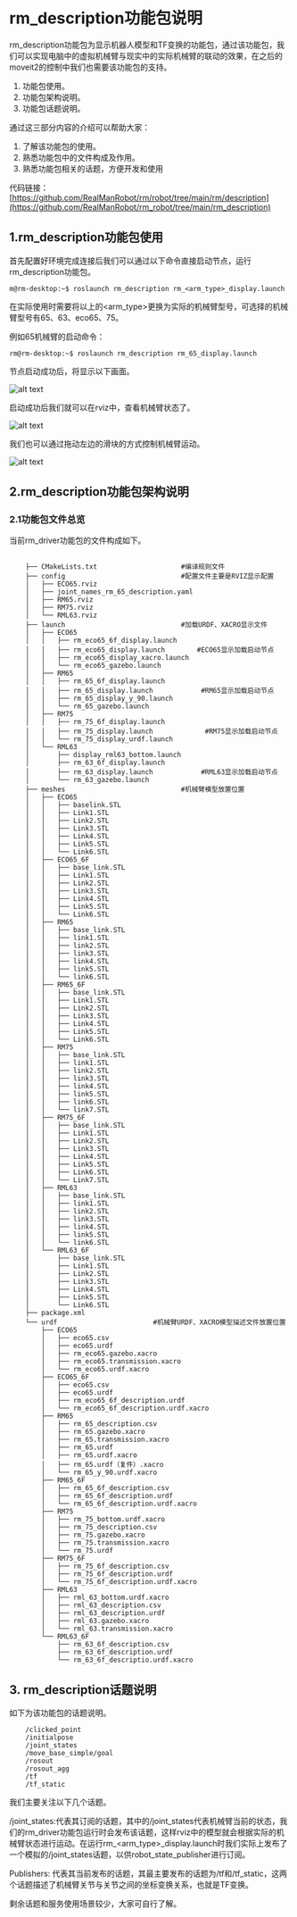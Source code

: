 # rm_description功能包说明

rm\_description功能包为显示机器人模型和TF变换的功能包，通过该功能包，我们可以实现电脑中的虚拟机械臂与现实中的实际机械臂的联动的效果，在之后的moveit2的控制中我们也需要该功能包的支持。

1. 功能包使用。
2. 功能包架构说明。
3. 功能包话题说明。

通过这三部分内容的介绍可以帮助大家：

1. 了解该功能包的使用。
2. 熟悉功能包中的文件构成及作用。
3. 熟悉功能包相关的话题，方便开发和使用

代码链接：[https://github.com/RealManRobot/rm/robot/tree/main/rm/description](https://github.com/RealManRobot/rm_robot/tree/main/rm_description)

## 1.rm_description功能包使用

首先配置好环境完成连接后我们可以通过以下命令直接启动节点，运行rm_description功能包。

```ros
m@rm-desktop:~$ roslaunch rm_description rm_<arm_type>_display.launch
```

在实际使用时需要将以上的<arm\_type>更换为实际的机械臂型号，可选择的机械臂型号有65、63、eco65、75。

例如65机械臂的启动命令：

```ros
rm@rm-desktop:~$ roslaunch rm_description rm_65_display.launch
```

节点启动成功后，将显示以下画面。

![alt text](image.png)

启动成功后我们就可以在rviz中，查看机械臂状态了。

![alt text](image-1.png)

我们也可以通过拖动左边的滑块的方式控制机械臂运动。

![alt text](image-2.png)

## 2.rm\_description功能包架构说明

### 2.1功能包文件总览

当前rm\_driver功能包的文件构成如下。

```ros

    ├── CMakeLists.txt                     #编译规则文件
    ├── config                             #配置文件主要是RVIZ显示配置
    │   ├── ECO65.rviz
    │   ├── joint_names_rm_65_description.yaml
    │   ├── RM65.rviz
    │   ├── RM75.rviz
    │   └── RML63.rviz
    ├── launch                             #加载URDF、XACRO显示文件
    │   ├── ECO65
    │   │   ├── rm_eco65_6f_display.launch
    │   │   ├── rm_eco65_display.launch        #ECO65显示加载启动节点
    │   │   ├── rm_eco65_display_xacro.launch
    │   │   └── rm_eco65_gazebo.launch
    │   ├── RM65
    │   │   ├── rm_65_6f_display.launch
    │   │   ├── rm_65_display.launch            #RM65显示加载启动节点
    │   │   ├── rm_65_display_y_90.launch
    │   │   └── rm_65_gazebo.launch
    │   ├── RM75
    │   │   ├── rm_75_6f_display.launch
    │   │   ├── rm_75_display.launch             #RM75显示加载启动节点
    │   │   └── rm_75_display_urdf.launch
    │   └── RML63
    │       ├── display_rml63_bottom.launch
    │       ├── rm_63_6f_display.launch
    │       ├── rm_63_display.launch            #RML63显示加载启动节点
    │       └── rm_63_gazebo.launch
    ├── meshes                             #机械臂模型放置位置
    │   ├── ECO65
    │   │   ├── baselink.STL
    │   │   ├── Link1.STL
    │   │   ├── Link2.STL
    │   │   ├── Link3.STL
    │   │   ├── Link4.STL
    │   │   ├── Link5.STL
    │   │   └── Link6.STL
    │   ├── ECO65_6F
    │   │   ├── base_link.STL
    │   │   ├── Link1.STL
    │   │   ├── Link2.STL
    │   │   ├── Link3.STL
    │   │   ├── Link4.STL
    │   │   ├── Link5.STL
    │   │   └── Link6.STL
    │   ├── RM65
    │   │   ├── base_link.STL
    │   │   ├── link1.STL
    │   │   ├── link2.STL
    │   │   ├── link3.STL
    │   │   ├── link4.STL
    │   │   ├── link5.STL
    │   │   └── link6.STL
    │   ├── RM65_6F
    │   │   ├── base_link.STL
    │   │   ├── Link1.STL
    │   │   ├── Link2.STL
    │   │   ├── Link3.STL
    │   │   ├── Link4.STL
    │   │   ├── Link5.STL
    │   │   └── Link6.STL
    │   ├── RM75
    │   │   ├── base_link.STL
    │   │   ├── link1.STL
    │   │   ├── link2.STL
    │   │   ├── link3.STL
    │   │   ├── link4.STL
    │   │   ├── link5.STL
    │   │   ├── link6.STL
    │   │   └── link7.STL
    │   ├── RM75_6F
    │   │   ├── base_link.STL
    │   │   ├── Link1.STL
    │   │   ├── Link2.STL
    │   │   ├── Link3.STL
    │   │   ├── Link4.STL
    │   │   ├── Link5.STL
    │   │   ├── Link6.STL
    │   │   └── Link7.STL
    │   ├── RML63
    │   │   ├── base_link.STL
    │   │   ├── link1.STL
    │   │   ├── link2.STL
    │   │   ├── link3.STL
    │   │   ├── link4.STL
    │   │   ├── link5.STL
    │   │   └── link6.STL
    │   └── RML63_6F
    │       ├── base_link.STL
    │       ├── Link1.STL
    │       ├── Link2.STL
    │       ├── Link3.STL
    │       ├── Link4.STL
    │       ├── Link5.STL
    │       └── Link6.STL
    ├── package.xml
    └── urdf                        #机械臂URDF、XACRO模型描述文件放置位置
        ├── ECO65
        │   ├── eco65.csv
        │   ├── eco65.urdf
        │   ├── rm_eco65.gazebo.xacro
        │   ├── rm_eco65.transmission.xacro
        │   └── rm_eco65.urdf.xacro
        ├── ECO65_6F
        │   ├── eco65.csv
        │   ├── eco65.urdf
        │   ├── rm_eco65_6f_description.urdf
        │   └── rm_eco65_6f_description.urdf.xacro
        ├── RM65
        │   ├── rm_65_description.csv
        │   ├── rm_65.gazebo.xacro
        │   ├── rm_65.transmission.xacro
        │   ├── rm_65.urdf
        │   ├── rm_65.urdf.xacro
        │   ├── rm_65.urdf（复件）.xacro
        │   └── rm_65_y_90.urdf.xacro
        ├── RM65_6F
        │   ├── rm_65_6f_description.csv
        │   ├── rm_65_6f_description.urdf
        │   └── rm_65_6f_description.urdf.xacro
        ├── RM75
        │   ├── rm_75_bottom.urdf.xacro
        │   ├── rm_75_description.csv
        │   ├── rm_75.gazebo.xacro
        │   ├── rm_75.transmission.xacro
        │   └── rm_75.urdf
        ├── RM75_6F
        │   ├── rm_75_6f_description.csv
        │   ├── rm_75_6f_description.urdf
        │   └── rm_75_6f_description.urdf.xacro
        ├── RML63
        │   ├── rml_63_bottom.urdf.xacro
        │   ├── rml_63_description.csv
        │   ├── rml_63_description.urdf
        │   ├── rml_63.gazebo.xacro
        │   └── rml_63.transmission.xacro
        └── RML63_6F
            ├── rm_63_6f_description.csv
            ├── rm_63_6f_description.urdf
            └── rm_63_6f_descriptio.urdf.xacro
```

## 3. rm\_description话题说明

如下为该功能包的话题说明。

```ros
    /clicked_point
    /initialpose
    /joint_states
    /move_base_simple/goal
    /rosout
    /rosout_agg
    /tf
    /tf_static
```

我们主要关注以下几个话题。

/joint\_states:代表其订阅的话题，其中的/joint\_states代表机械臂当前的状态，我们的rm\_driver功能包运行时会发布该话题，这样rviz中的模型就会根据实际的机械臂状态进行运动。在运行rm\_<arm\_type>\_display.launch时我们实际上发布了一个模拟的/joint\_states话题，以供robot\_state\_publisher进行订阅。

Publishers: 代表其当前发布的话题，其最主要发布的话题为/tf和/tf\_static，这两个话题描述了机械臂关节与关节之间的坐标变换关系，也就是TF变换。

剩余话题和服务使用场景较少，大家可自行了解。